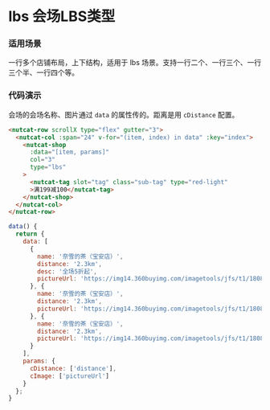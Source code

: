 # lbs 会场LBS类型

### 适用场景

一行多个店铺布局，上下结构，适用于 lbs 场景。支持一行二个、一行三个、一行三个半、一行四个等。


### 代码演示

会场的会场名称、图片通过 `data` 的属性传的。距离是用 `cDistance` 配置。

```html
<nutcat-row scrollX type="flex" gutter="3">
  <nutcat-col :span="24" v-for="(item, index) in data" :key="index">
    <nutcat-shop
      :data="[item, params]" 
      col="3" 
      type="lbs" 
    >
      <nutcat-tag slot="tag" class="sub-tag" type="red-light"
      >满199减100</nutcat-tag>
    </nutcat-shop>
  </nutcat-col>
</nutcat-row>
```

```javascript
data() {
  return {
    data: [
      {
        name: '奈雪的茶（宝安店）',
        distance: '2.3km',
        desc: '全场5折起',
        pictureUrl: 'https://img14.360buyimg.com/imagetools/jfs/t1/180880/27/12966/49968/60e5716aE5ea88e4a/d8dcf8a43eec9dbe.png'
      }, {
        name: '奈雪的茶（宝安店）',
        distance: '2.3km',
        pictureUrl: 'https://img14.360buyimg.com/imagetools/jfs/t1/180880/27/12966/49968/60e5716aE5ea88e4a/d8dcf8a43eec9dbe.png'
      }, {
        name: '奈雪的茶（宝安店）',
        distance: '2.3km',
        pictureUrl: 'https://img14.360buyimg.com/imagetools/jfs/t1/180880/27/12966/49968/60e5716aE5ea88e4a/d8dcf8a43eec9dbe.png'
      }
    ],
    params: {
      cDistance: ['distance'],
      cImage: ['pictureUrl']
    }
  };
}
```


<!-- ### Events

| 事件名 | 说明           | 回调参数     |
|--------|----------------|--------------|
| click  | 点击按钮时触发 | event: Event | -->

